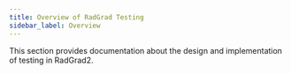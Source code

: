 ```yaml
---
title: Overview of RadGrad Testing
sidebar_label: Overview
---
```


This section provides documentation about the design and implementation of testing in RadGrad2.